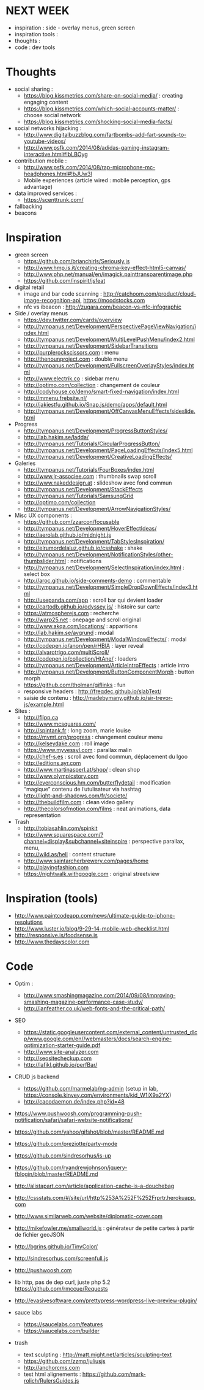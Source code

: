 NEXT WEEK
=========
- inspiration : side - overlay menus, green screen
- inspiration tools : 
- thoughts : 
- code : dev tools

Thoughts
========
- social sharing :
    - https://blog.kissmetrics.com/share-on-social-media/ : creating engaging content
    - https://blog.kissmetrics.com/which-social-accounts-matter/ : choose social network
    - https://blog.kissmetrics.com/shocking-social-media-facts/
- social networks hijacking : 
    - http://www.digitalbuzzblog.com/fartbombs-add-fart-sounds-to-youtube-videos/
    - http://www.psfk.com/2014/08/adidas-gaming-instagram-interactive.html#!bLBOyg
- contribution mobile : 
    - http://www.psfk.com/2014/08/rap-microphone-mc-headphones.html#!bJUw3l
    - Mobile experiences (article wired : mobile perception, gps advantage)
- data improved services :
    - https://scenttrunk.com/
- fallbacking
- beacons

Inspiration
===========
- green screen
    - https://github.com/brianchirls/Seriously.js
    - http://www.hmp.is.it/creating-chroma-key-effect-html5-canvas/
    - http://www.php.net/manual/en/imagick.painttransparentimage.php
    - https://github.com/inspirit/jsfeat
- digital retail
    - image and bar code scanning : http://catchoom.com/product/cloud-image-recognition-api, https://moodstocks.com
    - nfc vs ibeacon : http://zugara.com/beacon-vs-nfc-infographic
- Side / overlay menus
    - https://dev.twitter.com/cards/overview
    - http://tympanus.net/Development/PerspectivePageViewNavigation/index.html
    - http://tympanus.net/Development/MultiLevelPushMenu/index2.html
    - http://tympanus.net/Development/SidebarTransitions
    - http://purplerockscissors.com : menu
    - http://thenounproject.com : double menu
    - http://tympanus.net/Development/FullscreenOverlayStyles/index.html
    - http://www.electrik.co : sidebar menu
    - http://optimo.com/collection : changement de couleur
    - http://codyhouse.co/demo/smart-fixed-navigation/index.html
    - http://mmenu.frebsite.nl/
    - http://jakiestfu.github.io/Snap.js/demo/apps/default.html
    - http://tympanus.net/Development/OffCanvasMenuEffects/sideslide.html
- Progress
    - http://tympanus.net/Development/ProgressButtonStyles/
    - http://lab.hakim.se/ladda/
    - http://tympanus.net/Tutorials/CircularProgressButton/
    - http://tympanus.net/Development/PageLoadingEffects/index5.html
    - http://tympanus.net/Development/CreativeLoadingEffects/
- Galeries
    - http://tympanus.net/Tutorials/FourBoxes/index.html
    - http://www.jr-associee.com : thumbnails swap scroll
    - http://www.nakeddesign.at : slideshow avec fond commun
    - http://tympanus.net/Development/StackEffects
    - http://tympanus.net/Tutorials/SamsungGrid
    - http://optimo.com/collection
    - http://tympanus.net/Development/ArrowNavigationStyles/
- Misc UX components :
    - https://github.com/zzarcon/focusable
    - http://tympanus.net/Development/HoverEffectIdeas/
    - http://aerolab.github.io/midnight.js
    - http://tympanus.net/Development/TabStylesInspiration/
    - http://elrumordelaluz.github.io/csshake : shake
    - http://tympanus.net/Development/NotificationStyles/other-thumbslider.html : notifications
    - http://tympanus.net/Development/SelectInspiration/index.html : select box
    - http://aroc.github.io/side-comments-demo : commentable
    - http://tympanus.net/Development/SimpleDropDownEffects/index3.html
    - http://usepanda.com/app : scroll bar qui devient loader
    - http://cartodb.github.io/odyssey.js/ : histoire sur carte
    - https://atmospherejs.com : recherche
    - http://warp25.net : onepage and scroll original
    - http://www.akqa.com/locations/ : apparitions
    - http://lab.hakim.se/avgrund : modal
    - http://tympanus.net/Development/ModalWindowEffects/ : modal
    - http://codepen.io/anon/pen/rHBlA : layer reveal
    - http://alvarotrigo.com/multiScroll/
    - http://codepen.io/collection/HtAne/ : loaders
    - http://tympanus.net/Development/ArticleIntroEffects : article intro
    - http://tympanus.net/Development/ButtonComponentMorph : button morph
    - https://github.com/tholman/giflinks : fun
    - responsive headers : http://freqdec.github.io/slabText/
    - saisie de contenu : http://madebymany.github.io/sir-trevor-js/example.html
- Sites : 
    - http://flipp.ca
    - http://www.mcsquares.com/
    - http://spintank.fr : long zoom, marie louise
    - https://mvmt.org/progress : changement couleur menu
    - http://kelseydake.com : roll image
    - https://www.myvessyl.com : parallax malin
    - http://chef-s.es : scroll avec fond commun, déplacement du lgoo
    - http://editions.ayr.com
    - http://www.martinasperl.at/shop/ : clean shop 
    - http://www.olympicstory.com
    - http://everconscious.hm.com/butterflydetail : modification “magique” contenu de l’utulisateur via hashtag
    - http://light-and-shadows.com/fr/societe/
    - http://thebuildfilm.com : clean video gallery
    - http://thecolorsofmotion.com/films : neat animations, data representation
- Trash
    - http://tobiasahlin.com/spinkit
    - http://www.squarespace.com/?channel=display&subchannel=siteinspire : perspective parallax, menu, 
    - http://wild.as/hell : content structure
    - http://www.saintarcherbrewery.com/pages/home
    - http://playingfashion.com
    - https://nightwalk.withgoogle.com : original streetview

Inspiration (tools)
===================
- http://www.paintcodeapp.com/news/ultimate-guide-to-iphone-resolutions
- http://www.luster.io/blog/9-29-14-mobile-web-checklist.html
- http://responsive.is/foodsense.is
- http://www.thedayscolor.com

Code
====
- Optim :
    - http://www.smashingmagazine.com/2014/09/08/improving-smashing-magazine-performance-case-study/
    - http://ianfeather.co.uk/web-fonts-and-the-critical-path/
- SEO 
    - https://static.googleusercontent.com/external_content/untrusted_dlcp/www.google.com/en//webmasters/docs/search-engine-optimization-starter-guide.pdf
    - http://www.site-analyzer.com
    - http://seositecheckup.com
    - http://lafikl.github.io/perfBar/
- CRUD js backend
    - https://github.com/marmelab/ng-admin (setup in lab, https://console.kinvey.com/environments/kid_W1iX9a2YX)
    - http://cacodaemon.de/index.php?id=48
- https://www.pushwoosh.com/programming-push-notification/safari/safari-website-notifications/

- https://github.com/yahoo/gifshot/blob/master/README.md
- https://github.com/preziotte/party-mode
- https://github.com/sindresorhus/is-up
- https://github.com/ryandrewjohnson/jquery-fblogin/blob/master/README.md
- http://alistapart.com/article/application-cache-is-a-douchebag
- http://cssstats.com/#/site/url/http%253A%252F%252Frprtr.herokuapp.com
- http://www.similarweb.com/website/diplomatic-cover.com
- http://mikefowler.me/smallworld.js : générateur de petite cartes à partir de fichier geoJSON
- http://bgrins.github.io/TinyColor/
- http://sindresorhus.com/screenfull.js
- http://pushwoosh.com
- lib http, pas de dep curl, juste php 5.2 https://github.com/rmccue/Requests
- http://evasivesoftware.com/prettypress-wordpress-live-preview-plugin/
- sauce labs
    - https://saucelabs.com/features
    - https://saucelabs.com/builder
- trash
    - text sculpting : http://matt.might.net/articles/sculpting-text
    - https://github.com/zzmp/juliusjs
    - http://anchorcms.com
    - test html alignements : https://github.com/mark-rolich/RulersGuides.js